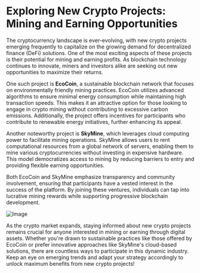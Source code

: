 # Exploring New Crypto Projects: Mining and Earning Opportunities

The cryptocurrency landscape is ever-evolving, with new crypto projects emerging frequently to capitalize on the growing demand for decentralized finance (DeFi) solutions. One of the most exciting aspects of these projects is their potential for mining and earning profits. As blockchain technology continues to innovate, miners and investors alike are seeking out new opportunities to maximize their returns.

One such project is **EcoCoin**, a sustainable blockchain network that focuses on environmentally friendly mining practices. EcoCoin utilizes advanced algorithms to ensure minimal energy consumption while maintaining high transaction speeds. This makes it an attractive option for those looking to engage in crypto mining without contributing to excessive carbon emissions. Additionally, the project offers incentives for participants who contribute to renewable energy initiatives, further enhancing its appeal.

Another noteworthy project is **SkyMine**, which leverages cloud computing power to facilitate mining operations. SkyMine allows users to rent computational resources from a global network of servers, enabling them to mine various cryptocurrencies without investing in expensive hardware. This model democratizes access to mining by reducing barriers to entry and providing flexible earning opportunities.

Both EcoCoin and SkyMine emphasize transparency and community involvement, ensuring that participants have a vested interest in the success of the platform. By joining these ventures, individuals can tap into lucrative mining rewards while supporting progressive blockchain development.

![Image](https://github.com/user-attachments/assets/057c907c-805e-4310-a052-f5031067f3de)

As the crypto market expands, staying informed about new crypto projects remains crucial for anyone interested in mining or earning through digital assets. Whether you're drawn to sustainable practices like those offered by EcoCoin or prefer innovative approaches like SkyMine's cloud-based solutions, there are countless ways to participate in this dynamic industry. Keep an eye on emerging trends and adapt your strategy accordingly to unlock maximum benefits from new crypto projects!
